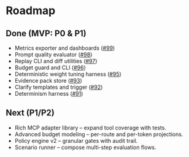 # Roadmap

## Done (MVP: P0 & P1)

- Metrics exporter and dashboards ([#99](https://github.com/alpha-solver/alpha-solver/pull/99))
- Prompt quality evaluator ([#98](https://github.com/alpha-solver/alpha-solver/pull/98))
- Replay CLI and diff utilities ([#97](https://github.com/alpha-solver/alpha-solver/pull/97))
- Budget guard and CLI ([#96](https://github.com/alpha-solver/alpha-solver/pull/96))
- Deterministic weight tuning harness ([#95](https://github.com/alpha-solver/alpha-solver/pull/95))
- Evidence pack store ([#93](https://github.com/alpha-solver/alpha-solver/pull/93))
- Clarify templates and trigger ([#92](https://github.com/alpha-solver/alpha-solver/pull/92))
- Determinism harness ([#91](https://github.com/alpha-solver/alpha-solver/pull/91))

## Next (P1/P2)

- Rich MCP adapter library – expand tool coverage with tests.
- Advanced budget modeling – per-route and per-token projections.
- Policy engine v2 – granular gates with audit trail.
- Scenario runner – compose multi-step evaluation flows.

